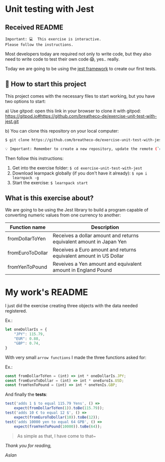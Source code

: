 # Unit testing with Jest

## Received README

```
Important: 💻  This exercise is interactive.
Please follow the instructions.
```

Most developers today are required not only to write code, but they also need to write code to test their own code 😱, yes.. really.

Today we are going to be using the [jest framework](https://jestjs.io/) to create our first tests.

## 🌱  How to start this project

This project comes with the necessary files to start working, but you have two options to start:

a) Use gitpod: open this link in your browser to clone it with gitpod: https://gitpod.io#https://github.com/breatheco-de/exercise-unit-test-with-jest.git

b) You can clone this repository on your local computer:
```sh
$ git clone https://github.com/breatheco-de/exercise-unit-test-with-jest.git

💡 Important: Remember to create a new repository, update the remote (`git remote set-url origin <your new url>`), and upload the code to your new repository using `add`, `commit` and `push`.
```
Then follow this instructions:

1. Get into the exercise folder: `$ cd exercise-unit-test-with-jest`
2. Download learnpack globally (if you don't have it already): `$ npm i learnpack -g`
3. Start the exercise: `$ learnpack start`

## What is this exercise about?

We are going to be using the Jest library to build a program capable of converting numeric values from one currency to another:

| Function name     | Description                                                           |
| ----------------- | --------------------------------------------------------------------- |
| fromDollarToYen   | Receives a dollar amount and returns equivalent amount in Japan Yen  |
| fromEuroToDollar  | Receives a Euro amount and returns equivalent amount in US Dollar     |
| fromYenToPound    | Reveives a Yen amount and equivalent amount in England Pound          |

# My work's README

I just did the exercise creating three objects with the data needed registered.

Ex.:
```JavaScript
let oneDollarIs = {
    "JPY": 115.79,
    "EUR": 0.88,
    "GBP": 0.74,
}
```
With very small `arrow functions` I made the three functions asked for:

Ex.:

```JavaScript
const fromDollarToYen = (int) => int * oneDollarIs.JPY;
const fromEuroToDollar = (int) => int * oneEuroIs.USD;
const fromYenToPound = (int) => int * oneYenIs.GBP;
```

And finally the **tests**:

```JavaScript
test('adds 1 $ to equal 115.79 Yens', () => 
    expect(fromDollarToYen(1)).toBe(115.79));
test('adds 10 € to equal 12 $', () => 
    expect(fromEuroToDollar(10)).toBe(12));
test('adds 10000 yen to equal 64 GPB', () => 
    expect(fromYenToPound(10000)).toBe(64));
```

> As simple as that, I have come to that~

_Thank you for reading,_

_Aslan_
